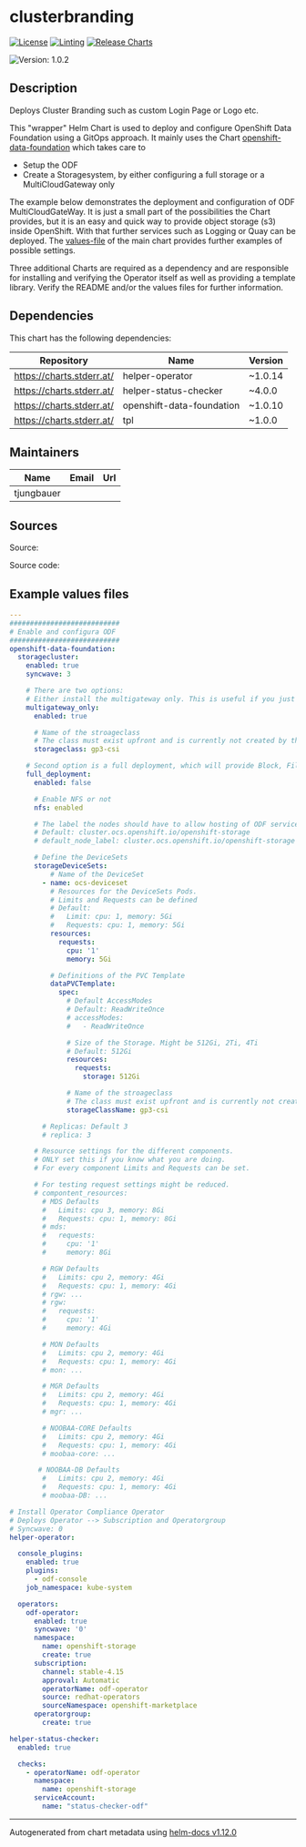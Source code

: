 

# clusterbranding

[![License](https://img.shields.io/badge/License-Apache_2.0-blue.svg)](https://opensource.org/licenses/Apache-2.0)
[![Linting](https://github.com/websecwrc/openshift-clusterconfig-gitops/actions/workflows/linting.yml/badge.svg)](https://github.com/websecwrc/openshift-clusterconfig-gitops/actions/workflows/linting.yml)
[![Release Charts](https://github.com/websecwrc/helm-charts/actions/workflows/release.yml/badge.svg)](https://github.com/websecwrc/helm-charts/actions/workflows/release.yml)

  ![Version: 1.0.2](https://img.shields.io/badge/Version-1.0.2-informational?style=flat-square)

 

  ## Description

  Deploys Cluster Branding such as custom Login Page or Logo etc.

This "wrapper" Helm Chart is used to deploy and configure OpenShift Data Foundation using a GitOps approach.
It mainly uses the Chart [openshift-data-foundation](https://github.com/websecwrc/helm-charts/tree/main/charts/openshift-data-foundation) which takes care to

- Setup the ODF
- Create a Storagesystem, by either configuring a full storage or a MultiCloudGateway only

The example below demonstrates the deployment and configuration of ODF MultiCloudGateWay. It is just a small part of the possibilities the Chart provides, but it is an easy and quick way to provide object storage (s3) inside OpenShift. With that further services such as Logging or Quay can be deployed.
The [values-file](https://github.com/websecwrc/helm-charts/tree/main/charts/openshift-data-foundation) of the main chart provides further examples of possible settings.

Three additional Charts are required as a dependency and are responsible for installing and verifying the Operator itself as well as providing a template library.
Verify the README and/or the values files for further information.

## Dependencies

This chart has the following dependencies:

| Repository | Name | Version |
|------------|------|---------|
| https://charts.stderr.at/ | helper-operator | ~1.0.14 |
| https://charts.stderr.at/ | helper-status-checker | ~4.0.0 |
| https://charts.stderr.at/ | openshift-data-foundation | ~1.0.10 |
| https://charts.stderr.at/ | tpl | ~1.0.0 |

## Maintainers

| Name | Email | Url |
| ---- | ------ | --- |
| tjungbauer |  |  |

## Sources
Source:

Source code:

## Example values files

```yaml
---
###########################
# Enable and configura ODF
###########################
openshift-data-foundation:
  storagecluster:
    enabled: true
    syncwave: 3

    # There are two options:
    # Either install the multigateway only. This is useful if you just need S3 for Quay registry for example.
    multigateway_only:
      enabled: true

      # Name of the stroageclass
      # The class must exist upfront and is currently not created by this chart.
      storageclass: gp3-csi

    # Second option is a full deployment, which will provide Block, File and Object Storage
    full_deployment:
      enabled: false

      # Enable NFS or not
      nfs: enabled

      # The label the nodes should have to allow hosting of ODF services
      # Default: cluster.ocs.openshift.io/openshift-storage
      # default_node_label: cluster.ocs.openshift.io/openshift-storage

      # Define the DeviceSets
      storageDeviceSets:
          # Name of the DeviceSet
        - name: ocs-deviceset
          # Resources for the DeviceSets Pods.
          # Limits and Requests can be defined
          # Default:
          #   Limit: cpu: 1, memory: 5Gi
          #   Requests: cpu: 1, memory: 5Gi
          resources:
            requests:
              cpu: '1'
              memory: 5Gi

          # Definitions of the PVC Template
          dataPVCTemplate:
            spec:
              # Default AccessModes
              # Default: ReadWriteOnce
              # accessModes:
              #   - ReadWriteOnce

              # Size of the Storage. Might be 512Gi, 2Ti, 4Ti
              # Default: 512Gi
              resources:
                requests:
                  storage: 512Gi

              # Name of the stroageclass
              # The class must exist upfront and is currently not created by this chart.
              storageClassName: gp3-csi

        # Replicas: Default 3
        # replica: 3

      # Resource settings for the different components.
      # ONLY set this if you know what you are doing.
      # For every component Limits and Requests can be set.

      # For testing request settings might be reduced.
      # compontent_resources:
        # MDS Defaults
        #   Limits: cpu 3, memory: 8Gi
        #   Requests: cpu: 1, memory: 8Gi
        # mds:
        #   requests:
        #     cpu: '1'
        #     memory: 8Gi

        # RGW Defaults
        #   Limits: cpu 2, memory: 4Gi
        #   Requests: cpu: 1, memory: 4Gi
        # rgw: ...
        # rgw:
        #   requests:
        #     cpu: '1'
        #     memory: 4Gi

        # MON Defaults
        #   Limits: cpu 2, memory: 4Gi
        #   Requests: cpu: 1, memory: 4Gi
        # mon: ...

        # MGR Defaults
        #   Limits: cpu 2, memory: 4Gi
        #   Requests: cpu: 1, memory: 4Gi
        # mgr: ...

        # NOOBAA-CORE Defaults
        #   Limits: cpu 2, memory: 4Gi
        #   Requests: cpu: 1, memory: 4Gi
        # moobaa-core: ...

       # NOOBAA-DB Defaults
        #   Limits: cpu 2, memory: 4Gi
        #   Requests: cpu: 1, memory: 4Gi
        # moobaa-DB: ...

# Install Operator Compliance Operator
# Deploys Operator --> Subscription and Operatorgroup
# Syncwave: 0
helper-operator:

  console_plugins:
    enabled: true
    plugins:
      - odf-console
    job_namespace: kube-system

  operators:
    odf-operator:
      enabled: true
      syncwave: '0'
      namespace:
        name: openshift-storage
        create: true
      subscription:
        channel: stable-4.15
        approval: Automatic
        operatorName: odf-operator
        source: redhat-operators
        sourceNamespace: openshift-marketplace
      operatorgroup:
        create: true

helper-status-checker:
  enabled: true

  checks:
    - operatorName: odf-operator
      namespace:
        name: openshift-storage
      serviceAccount:
        name: "status-checker-odf"
```

----------------------------------------------
Autogenerated from chart metadata using [helm-docs v1.12.0](https://github.com/norwoodj/helm-docs/releases/v1.12.0)
